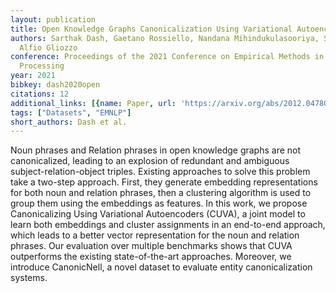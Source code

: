 ```yaml
---
layout: publication
title: Open Knowledge Graphs Canonicalization Using Variational Autoencoders
authors: Sarthak Dash, Gaetano Rossiello, Nandana Mihindukulasooriya, Sugato Bagchi,
  Alfio Gliozzo
conference: Proceedings of the 2021 Conference on Empirical Methods in Natural Language
  Processing
year: 2021
bibkey: dash2020open
citations: 12
additional_links: [{name: Paper, url: 'https://arxiv.org/abs/2012.04780'}]
tags: ["Datasets", "EMNLP"]
short_authors: Dash et al.
---
```

Noun phrases and Relation phrases in open knowledge graphs are not
canonicalized, leading to an explosion of redundant and ambiguous
subject-relation-object triples. Existing approaches to solve this problem take
a two-step approach. First, they generate embedding representations for both
noun and relation phrases, then a clustering algorithm is used to group them
using the embeddings as features. In this work, we propose Canonicalizing Using
Variational Autoencoders (CUVA), a joint model to learn both embeddings and
cluster assignments in an end-to-end approach, which leads to a better vector
representation for the noun and relation phrases. Our evaluation over multiple
benchmarks shows that CUVA outperforms the existing state-of-the-art
approaches. Moreover, we introduce CanonicNell, a novel dataset to evaluate
entity canonicalization systems.